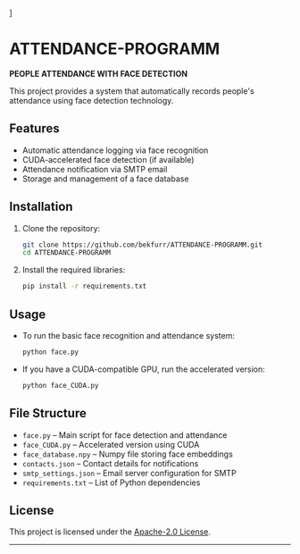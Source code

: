 ]

# ATTENDANCE-PROGRAMM

**PEOPLE ATTENDANCE WITH FACE DETECTION**

This project provides a system that automatically records people's attendance using face detection technology.

## Features

* Automatic attendance logging via face recognition
* CUDA-accelerated face detection (if available)
* Attendance notification via SMTP email
* Storage and management of a face database

## Installation

1. Clone the repository:

   ```bash
   git clone https://github.com/bekfurr/ATTENDANCE-PROGRAMM.git
   cd ATTENDANCE-PROGRAMM
   ```

2. Install the required libraries:

   ```bash
   pip install -r requirements.txt
   ```

## Usage

* To run the basic face recognition and attendance system:

  ```bash
  python face.py
  ```

* If you have a CUDA-compatible GPU, run the accelerated version:

  ```bash
  python face_CUDA.py
  ```

## File Structure

* `face.py` – Main script for face detection and attendance
* `face_CUDA.py` – Accelerated version using CUDA
* `face_database.npy` – Numpy file storing face embeddings
* `contacts.json` – Contact details for notifications
* `smtp_settings.json` – Email server configuration for SMTP
* `requirements.txt` – List of Python dependencies

## License

This project is licensed under the [Apache-2.0 License](https://github.com/bekfurr/ATTENDANCE-PROGRAMM/blob/main/LICENSE).

---
